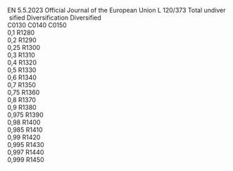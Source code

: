 EN  5.5.2023 Official Journal of the European Union L 120/373
 Total undiver ­
sified  Diversification  Diversified  
C0130  C0140  C0150  
0,1  R1280  
0,2  R1290  
0,25  R1300  
0,3  R1310  
0,4  R1320  
0,5  R1330  
0,6  R1340  
0,7  R1350  
0,75  R1360  
0,8  R1370  
0,9  R1380  
0,975  R1390  
0,98  R1400  
0,985  R1410  
0,99  R1420  
0,995  R1430  
0,997  R1440  
0,999  R1450